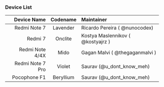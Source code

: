 ### Device List ###
Device Name | Codename | Maintainer
----------------:|:---------------:|:-----
Redmi Note 7     | Lavender        | Ricardo Pereira ( @nunocodex)
Redmi 7          | Onclite         | Kostya Maslennikov ( @kostyajrz )
Redmi Note 4/4X  | Mido            | Gagan Malvi ( @thegaganmalvi )
Redmi Note 7 Pro | Violet          | Saurav (@u_dont_know_meh)
Pocophone F1     | Beryllium       | Saurav (@u_dont_know_meh)
